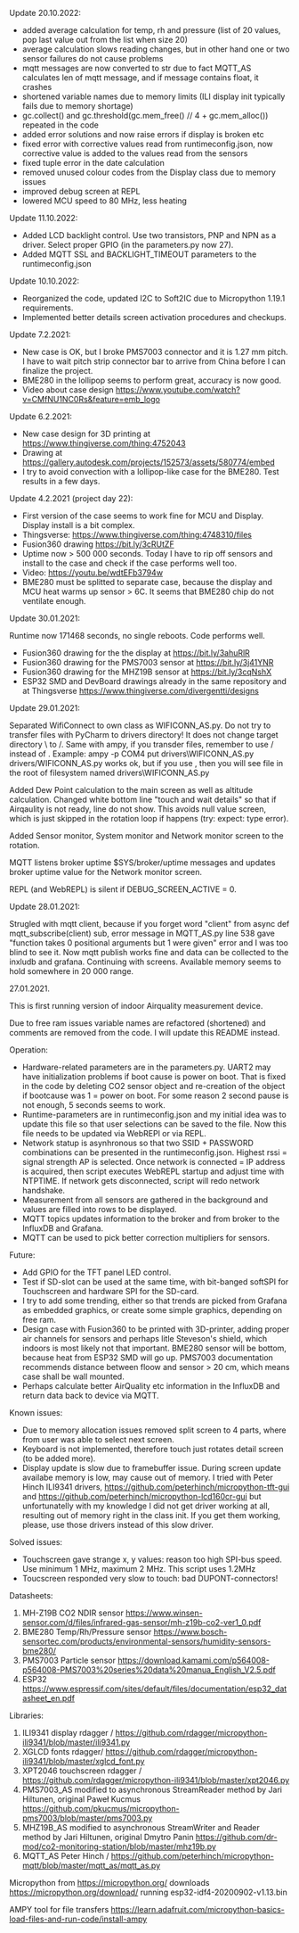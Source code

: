 Update 20.10.2022:
- added average calculation for temp, rh and pressure (list of 20 values, pop last value out from the list when size 20)
- average calculation slows reading changes, but in other hand one or two sensor failures do not cause problems
- mqtt messages are now converted to str due to fact MQTT_AS calculates len of mqtt message, and if message contains float, it crashes
- shortened variable names due to memory limits (ILI display init typically fails due to memory shortage)
- gc.collect() and gc.threshold(gc.mem_free() // 4 + gc.mem_alloc()) repeated in the code
- added error solutions and now raise errors if display is broken etc
- fixed error with corrective values read from runtimeconfig.json, now corrective value is added to the values read from the sensors
- fixed tuple error in the date calculation
- removed unused colour codes from the Display class due to memory issues
- improved debug screen at REPL
- lowered MCU speed to 80 MHz, less heating


Update 11.10.2022:
- Added LCD backlight control. Use two transistors, PNP and NPN as a driver. Select proper GPIO (in the parameters.py now 27).
- Added MQTT SSL and BACKLIGHT_TIMEOUT parameters to the runtimeconfig.json

Update 10.10.2022:
- Reorganized the code, updated I2C to Soft2IC due to Micropython 1.19.1 requirements.
- Implemented better details screen activation procedures and checkups.


Update 7.2.2021:
- New case is OK, but I broke PMS7003 connector and it is 1.27 mm pitch. I have to wait pitch strip connector bar to arrive from China before I can finalize the project.
- BME280 in the lollipop seems to perform great, accuracy is now good.
- Video about case design https://www.youtube.com/watch?v=CMfNU1NC0Rs&feature=emb_logo


Update 6.2.2021:
- New case design for 3D printing at https://www.thingiverse.com/thing:4752043
- Drawing at https://gallery.autodesk.com/projects/152573/assets/580774/embed
- I try to avoid convection with a lollipop-like case for the BME280. Test results in a few days.

Update 4.2.2021 (project day 22): 
- First version of the case seems to work fine for MCU and Display. Display install is a bit complex.
- Thingsverse: https://www.thingiverse.com/thing:4748310/files
- Fusion360 drawing https://bit.ly/3cRUtZF
- Uptime now > 500 000 seconds. Today I have to rip off sensors and install to the case and check if the case performs well too.
- Video: https://youtu.be/wdtEFb3794w
- BME280 must be splitted to separate case, because the display and MCU heat warms up sensor > 6C. It seems that BME280 chip do not ventilate enough.

Update 30.01.2021:

Runtime now 171468 seconds, no single reboots. Code performs well.
- Fusion360 drawing for the the display at https://bit.ly/3ahuRlR
- Fusion360 drawing for the PMS7003 sensor at https://bit.ly/3j41YNR
- Fusion360 drawing for the MHZ19B sensor at https://bit.ly/3cqNshX
- ESP32 SMD and DevBoard drawings already in the same repository and at Thingsverse https://www.thingiverse.com/divergentti/designs


Update 29.01.2021:

Separated WifiConnect to own class as WIFICONN_AS.py. Do not try to transfer files with PyCharm to drivers directory! It does not change target directory \ to /.
Same with ampy, if you transder files, remember to use / instead of \. Example: ampy -p COM4 put drivers\WIFICONN_AS.py drivers/WIFICONN_AS.py works ok, but
if you use \, then you will see file in the root of filesystem named drivers\\WIFICONN_AS.py

Added Dew Point calculation to the main screen as well as altitude calculation. Changed white bottom line "touch and wait details" so that if Airqaulity is not ready, line do not show. This avoids null value screen, which is just skipped in the rotation loop if happens (try: expect: type error).

Added Sensor monitor, System monitor and Network monitor screen to the rotation.

MQTT listens broker uptime $SYS/broker/uptime messages and updates broker uptime value for the Network monitor screen.

REPL (and WebREPL) is silent if DEBUG_SCREEN_ACTIVE = 0.


Update 28.01.2021:

Strugled with mqtt client, because if you forget word "client" from async def mqtt_subscribe(client) sub, error message in MQTT_AS.py line 538 gave "function takes 0 positional arguments but 1 were given" error and I was too blind to see it. Now mqtt publish works fine and data can be collected to the inxludb and grafana. Continuing with screens. Available memory seems to hold somewhere in 20 000 range. 


27.01.2021.

This is first running version of indoor Airquality measurement device. 

Due to free ram issues variable names are refactored (shortened) and comments are removed from the code. I will update this README instead.

Operation:
- Hardware-related parameters are in the parameters.py. UART2 may have initialization problems if boot cause is power on boot. That is fixed in the code by deleting CO2 sensor object and re-creation of the object if bootcause was 1 = power on boot. For some reason 2 second pause is not enough, 5 seconds seems to work.
- Runtime-parameters are in runtimeconfig.json and my initial idea was to update this file so that user selections can be saved to the file. Now this file needs to be updated via WebREPl or via REPL.
- Network statup is asynhronous so that two SSID + PASSWORD combinations can be presented in the runtimeconfig.json. Highest rssi = signal strength AP is selected. Once network is connected = IP address is acquired, then script executes WebREPL startup and adjust time with NTPTIME. If network gets disconnected, script will redo network handshake.
- Measurement from all sensors are gathered in the background and values are filled into rows to be displayed.
- MQTT topics updates information to the broker and from broker to the InfluxDB and Grafana. 
- MQTT can be used to pick better correction multipliers for sensors.

Future:
- Add GPIO for the TFT panel LED control.
- Test if SD-slot can be used at the same time, with bit-banged softSPI for Touchscreen and hardware SPI for the SD-card.
- I try to add some trending, either so that trends are picked from Grafana as embedded graphics, or create some simple graphics, depending on free ram.
- Design case with Fusion360 to be printed with 3D-printer, adding proper air channels for sensors and perhaps litle Steveson's shield, which indoors is most likely not that important. BME280 sensor will be bottom, because heat from ESP32 SMD will go up. PMS7003 documentation recommends distance between floow and sensor > 20 cm, which means case shall be wall mounted. 
- Perhaps calculate better AirQuality etc information in the InfluxDB and return data back to device via MQTT.


Known issues:
- Due to memory allocation issues removed split screen to 4 parts, where from user was able to select next screen.
- Keyboard is not implemented, therefore touch just rotates detail screen (to be added more).
- Display update is slow due to framebuffer issue. During screen update availabe memory is low, may cause out of memory. I tried with Peter Hinch ILI9341 drivers, https://github.com/peterhinch/micropython-tft-gui and https://github.com/peterhinch/micropython-lcd160cr-gui but unfortunatelly with my knowledge I did not get driver working at all, resulting out of memory right in the class init. If you get them working, please, use those drivers instead of this slow driver.

Solved issues:
- Touchscreen gave strange x, y values: reason too high SPI-bus speed. Use minimum 1 MHz, maximum 2 MHz. This script uses 1.2MHz
- Toucscreen responded very slow to touch: bad DUPONT-connectors! 


Datasheets:
1. MH-Z19B CO2 NDIR sensor https://www.winsen-sensor.com/d/files/infrared-gas-sensor/mh-z19b-co2-ver1_0.pdf
2. BME280 Temp/Rh/Pressure sensor https://www.bosch-sensortec.com/products/environmental-sensors/humidity-sensors-bme280/
3. PMS7003 Particle sensor https://download.kamami.com/p564008-p564008-PMS7003%20series%20data%20manua_English_V2.5.pdf
4. ESP32 https://www.espressif.com/sites/default/files/documentation/esp32_datasheet_en.pdf

Libraries:
1. ILI9341 display rdagger / https://github.com/rdagger/micropython-ili9341/blob/master/ili9341.py
2. XGLCD fonts rdagger/ https://github.com/rdagger/micropython-ili9341/blob/master/xglcd_font.py
3. XPT2046 touchscreen  rdagger / https://github.com/rdagger/micropython-ili9341/blob/master/xpt2046.py
4. PMS7003_AS modified to asynchronous StreamReader method by Jari Hiltunen, 
   original Paweł Kucmus https://github.com/pkucmus/micropython-pms7003/blob/master/pms7003.py
5. MHZ19B_AS modified to asynchronous StreamWriter and Reader method by Jari Hiltunen, 
   original Dmytro Panin https://github.com/dr-mod/co2-monitoring-station/blob/master/mhz19b.py
6. MQTT_AS Peter Hinch / https://github.com/peterhinch/micropython-mqtt/blob/master/mqtt_as/mqtt_as.py

Micropython from https://micropython.org/ downloads https://micropython.org/download/ running esp32-idf4-20200902-v1.13.bin

AMPY tool for file transfers https://learn.adafruit.com/micropython-basics-load-files-and-run-code/install-ampy
